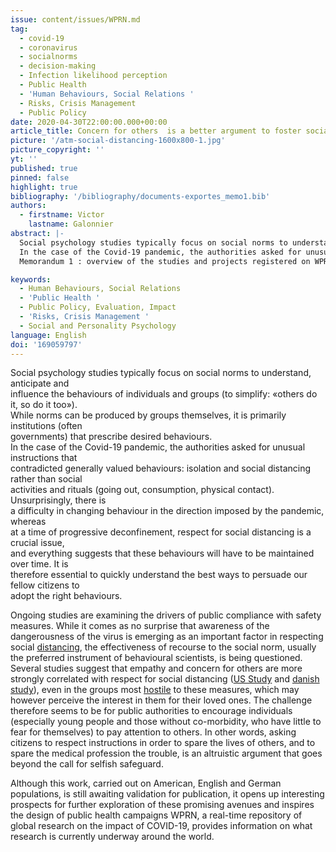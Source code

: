 ```yaml
---
issue: content/issues/WPRN.md
tag:
  - covid-19
  - coronavirus
  - socialnorms
  - decision-making
  - Infection likelihood perception
  - Public Health
  - 'Human Behaviours, Social Relations '
  - Risks, Crisis Management
  - Public Policy
date: 2020-04-30T22:00:00.000+00:00
article_title: Concern for others  is a better argument to foster social distancing
picture: '/atm-social-distancing-1600x800-1.jpg'
picture_copyright: ''
yt: ''
published: true
pinned: false
highlight: true
bibliography: '/bibliography/documents-exportes_memo1.bib'
authors:
  - firstname: Victor
    lastname: Galonnier
abstract: |-
  Social psychology studies typically focus on social norms to understand, anticipate and influence the behaviours of individuals and groups (to simplify: «others do it, so do it too»). While norms can be produced by groups themselves, it is primarily institutions (often governments) that prescribe desired behaviours.
  In the case of the Covid-19 pandemic, the authorities asked for unusual instructions that contradicted generally valued behaviours: isolation and social distancing rather than social activities and rituals (going out, consumption, physical contact).
  Memorandum 1 : overview of the studies and projects registered on WPRN database

keywords:
  - Human Behaviours, Social Relations
  - 'Public Health '
  - Public Policy, Evaluation, Impact
  - 'Risks, Crisis Management '
  - Social and Personality Psychology
language: English
doi: '169059797'
---
```


Social psychology studies typically focus on social norms to understand, anticipate and  
influence the behaviours of individuals and groups (to simplify: «others do it, so do it too»).  
While norms can be produced by groups themselves, it is primarily institutions (often  
governments) that prescribe desired behaviours.  
In the case of the Covid-19 pandemic, the authorities asked for unusual instructions that  
contradicted generally valued behaviours: isolation and social distancing rather than social  
activities and rituals (going out, consumption, physical contact). Unsurprisingly, there is  
a difficulty in changing behaviour in the direction imposed by the pandemic, whereas  
at a time of progressive deconfinement, respect for social distancing is a crucial issue,  
and everything suggests that these behaviours will have to be maintained over time. It is  
therefore essential to quickly understand the best ways to persuade our fellow citizens to  
adopt the right behaviours.

Ongoing studies are examining the drivers of public compliance with safety measures. While it comes as no surprise that awareness of the dangerousness of the virus is emerging as an important factor in respecting social [distancing](https://wprn.org/item/433852 'wprn 433852'), the effectiveness of recourse to the social norm, usually the preferred instrument of behavioural scientists, is being questioned. Several studies suggest that empathy and concern for others are more strongly correlated with respect for social distancing ([US Study](https://wprn.org/item/431952 'wprn 431952') and [danish study](https://wprn.org/item/433252 'wprn 433252')), even in the groups most [hostile](https://wprn.org/item/434052 'wprn 434052') to these measures, which may however perceive the interest in them for their loved ones. The challenge therefore seems to be for public authorities to encourage individuals (especially young people and those without co-morbidity, who have little to fear for themselves) to pay attention to others. In other words, asking citizens to respect instructions in order to spare the lives of others, and to spare the medical profession the trouble, is an altruistic argument that goes beyond the call for selfish safeguard.

Although this work, carried out on American, English and German populations, is still awaiting validation for publication, it opens up interesting prospects for further exploration of these promising avenues and inspires the design of public health campaigns WPRN, a real-time repository of global research on the impact of COVID-19, provides information on what research is currently underway around the world.
